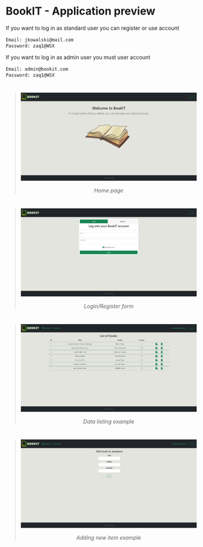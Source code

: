 # BookIT - Application preview

If you want to log in as standard user you can register or use account
```
Email: jkowalski@mail.com
Password: zaq1@WSX
```

If you want to log in as admin user you must user account
```
Email: admin@bookit.com
Password: zaq1@WSX
```

#
> ![Main page](./projectScrShot/mainPage.PNG)*<p align="center">Home page</p>*

#
> ![Main page](./projectScrShot/logregPage.PNG)*<p align="center">Login/Register form</p>*

#
> ![Main page](./projectScrShot/adminList.PNG)*<p align="center">Data listing example</p>*

#
> ![Main page](./projectScrShot/adminAdd.PNG)*<p align="center">Adding new item example</p>*
